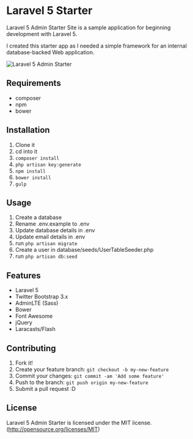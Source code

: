 # Laravel 5 Starter

Laravel 5 Admin Starter Site is a sample application for beginning development with Laravel 5. 

I created this starter app as I needed a simple framework for an internal database-backed Web application.

![Laravel 5 Admin Starter](https://github.com/Imaginarydesign/laravel-5-admin-starter/raw/master/image.png)

## Requirements

- composer
- npm
- bower

## Installation

1. Clone it
2. cd into it
3. `composer install`
4. `php artisan key:generate`
5. `npm install`
6. `bower install`
7. `gulp`

## Usage

1. Create a database
2. Rename .env.example to .env
3. Update database details in .env
4. Update email details in .env
4. run `php artisan migrate`
5. Create a user in database/seeds/UserTableSeeder.php
6. run `php artisan db:seed`

## Features

- Laravel 5
- Twitter Bootstrap 3.x
- AdminLTE (Sass)
- Bower
- Font Awesome
- jQuery
- Laracasts/Flash

## Contributing

1. Fork it!
2. Create your feature branch: `git checkout -b my-new-feature`
3. Commit your changes: `git commit -am 'Add some feature'`
4. Push to the branch: `git push origin my-new-feature`
5. Submit a pull request :D

## License

Laravel 5 Admin Starter is licensed under the MIT license. (http://opensource.org/licenses/MIT)